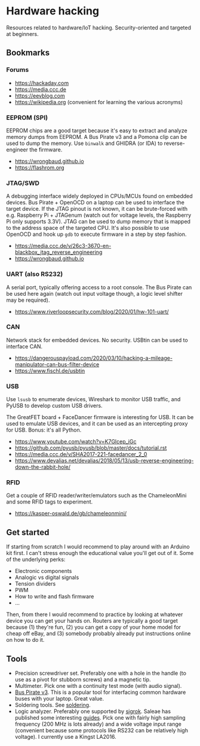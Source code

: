 # Hardware hacking

Resources related to hardware/IoT hacking. Security-oriented and targeted at
beginners.

## Bookmarks

### Forums

  - https://hackaday.com
  - https://media.ccc.de
  - https://eevblog.com
  - https://wikipedia.org (convenient for learning the various acronyms)

### EEPROM (SPI)

EEPROM chips are a good target because it's easy to extract and analyze
memory dumps from EEPROM. A Bus Pirate v3 and a Pomona clip can be used to
dump the memory. Use `binwalk` and GHIDRA (or IDA) to reverse-engineer the
firmware.

  - https://wrongbaud.github.io
  - https://flashrom.org

### JTAG/SWD

A debugging interface widely deployed in CPUs/MCUs found on embedded devices.
Bus Pirate + OpenOCD on a laptop can be used to interface the target device.
If the JTAG pinout is not known, it can be brute-forced with
e.g. Raspberry Pi + JTAGenum (watch out for voltage levels, the Raspberry Pi
only supports 3.3V). JTAG can be used to dump memory that is mapped to the
address space of the targeted CPU. It's also possible to use OpenOCD and hook
up `gdb` to execute firmware in a step by step fashion.
    
  - https://media.ccc.de/v/26c3-3670-en-blackbox_jtag_reverse_engineering
  - https://wrongbaud.github.io

### UART (also RS232)

A serial port, typically offering access to a root console. The Bus Pirate
can be used here again (watch out input voltage though, a logic level
shifter may be required).
    
  - https://www.riverloopsecurity.com/blog/2020/01/hw-101-uart/
    
### CAN

Network stack for embedded devices. No security. USBtin can be used to
interface CAN.
    
  - https://dangerouspayload.com/2020/03/10/hacking-a-mileage-manipulator-can-bus-filter-device
  - https://www.fischl.de/usbtin
    
### USB

Use `lsusb` to enumerate devices, Wireshark to monitor USB traffic, and PyUSB
to develop custom USB drivers.
    
The GreatFET board + FaceDancer firmware is interesting for USB. It can be
used to emulate USB devices, and it can be used as an intercepting proxy
for USB. Bonus: it's all Python.

  - https://www.youtube.com/watch?v=K7Glcep_iGc
  - https://github.com/pyusb/pyusb/blob/master/docs/tutorial.rst
  - https://media.ccc.de/v/SHA2017-221-facedancer_2_0
  - https://www.devalias.net/devalias/2018/05/13/usb-reverse-engineering-down-the-rabbit-hole/

### RFID

Get a couple of RFID reader/writer/emulators such as the ChameleonMini and some
RFID tags to experiment.
    
  - https://kasper-oswald.de/gb/chameleonmini/
    
## Get started

If starting from scratch I would recommend to play around with an Arduino kit
first. I can't stress enough the educational value you'll get out of it. Some
of the underlying perks:
    
  - Electronic components
  - Analogic vs digital signals
  - Tension dividers
  - PWM
  - How to write and flash firmware
  - ...
    
Then, from there I would recommend to practice by looking at whatever device you
can get your hands on. Routers are typically a good target because (1) they're
fun, (2) you can get a copy of your home model for cheap off eBay, and (3)
somebody probably already put instructions online on how to do it.
    
## Tools

  - Precision screwdriver set. Preferably one with a hole in the handle (to use
    as a pivot for stubborn screws) and a magnetic tip.
  - Multimeter. Pick one with a continuity test mode (with audio signal).
  - [Bus Pirate v3](http://dangerousprototypes.com/docs/Bus_Pirate). This is a
    popular tool for interfacing common hardware buses with your laptop. Great
    value.
  - Soldering tools. See
    [soldering](/croissant-powered/hardware-hacking/soldering.md).
  - Logic analyzer. Preferably one supported by
    [sigrok](https://sigrok.org/wiki/Supported_hardware#Logic_analyzers). Saleae
    has published some interesting
    [guides](https://articles.saleae.com/logic-analyzers). Pick one with fairly
    high sampling frequency (200 MHz is lots already) and a wide voltage input
    range (convenient because some protocols like RS232 can be relatively high
    voltage). I currently use a Kingst LA2016.
